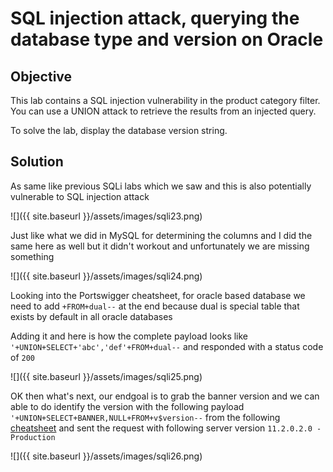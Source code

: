 
# SQL injection attack, querying the database type and version on Oracle

## Objective 

This lab contains a SQL injection vulnerability in the product category filter. You can use a UNION attack to retrieve the results from an injected query.

To solve the lab, display the database version string. 

## Solution 

As same like previous SQLi labs which we saw and this is also potentially vulnerable to SQL injection attack 

![]({{ site.baseurl }}/assets/images/sqli23.png)

Just like what we did in MySQL for determining the columns and I did the same here as well but it didn't workout and unfortunately we are missing something 

![]({{ site.baseurl }}/assets/images/sqli24.png)

Looking into the Portswigger cheatsheet, for oracle based database we need to add `+FROM+dual--` at the end because dual is special table that exists by default in all oracle databases 

Adding it and here is how the complete payload looks like `'+UNION+SELECT+'abc','def'+FROM+dual--` and responded with a status code of `200` 

![]({{ site.baseurl }}/assets/images/sqli25.png)

OK then what's next, our endgoal is to grab the banner version and we can able to do identify the version with the following payload `'+UNION+SELECT+BANNER,NULL+FROM+v$version--` from the following [cheatsheet](https://portswigger.net/web-security/sql-injection/cheat-sheet) and sent the request with following server version `11.2.0.2.0 - Production`

![]({{ site.baseurl }}/assets/images/sqli26.png)